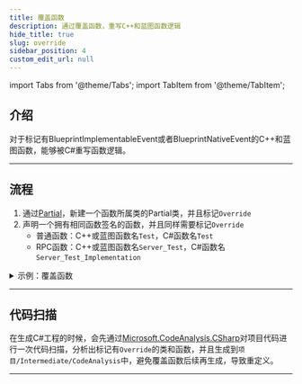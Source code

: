 ```yaml
---
title: 覆盖函数
description: 通过覆盖函数，重写C++和蓝图函数逻辑
hide_title: true
slug: override
sidebar_position: 4
custom_edit_url: null
---
```


import Tabs from '@theme/Tabs';
import TabItem from '@theme/TabItem';

## 介绍

对于标记有BlueprintImplementableEvent或者BlueprintNativeEvent的C++和蓝图函数，能够被C#重写函数逻辑。

---

## 流程

1. 通过[Partial](https://learn.microsoft.com/en-us/dotnet/csharp/programming-guide/classes-and-structs/partial-classes-and-methods)，新建一个函数所属类的Partial类，并且标记`Override`
2. 声明一个拥有相同函数签名的函数，并且同样需要标记`Override`
    - 普通函数：C++或蓝图函数名`Test`，C#函数名`Test`
    - RPC函数：C++或蓝图函数名`Server_Test`，C#函数名`Server_Test_Implementation`

<details>

<summary>示例：覆盖函数</summary>

<Tabs>

<TabItem value="C++" label="C++" default>

```cpp
#pragma once

#include "CoreMinimal.h"
#include "GameFramework/Actor.h"
#include "TestCSharpFunctionActor.generated.h"

UCLASS()
class UNREALCSHARPTEST_API ATestCSharpFunctionActor : public AActor
{
	GENERATED_BODY()

public:
	// Sets default values for this actor's properties
	ATestCSharpFunctionActor();

public:
	UFUNCTION(BlueprintCallable, BlueprintNativeEvent)
	void SetInt32ValueFunction(int32 InInt32Value);

	UFUNCTION(BlueprintCallable, BlueprintNativeEvent)
	int32 GetInt32ValueFunction() const;

	UFUNCTION(BlueprintCallable, BlueprintNativeEvent)
	void OutInt32ValueFunction(int32& OutInt32Value) const;
};
```

</TabItem>

<TabItem value="C#" label="C#">

```csharp
using Script.CoreUObject;

namespace Script.UnrealCSharpTest
{
    [Override]
    public partial class ATestCSharpFunctionActor
    {
        [Override]
        public void SetInt32ValueFunction(int InInt32Value)
        {
            Int32Value = InInt32Value;
        }

        [Override]
        public int GetInt32ValueFunction()
        {
            return Int32Value;
        }

        [Override]
        public void OutInt32ValueFunction(ref int OutInt32Value)
        {
            OutInt32Value = Int32Value;
        }
    }
}
```

</TabItem>

</Tabs>

</details>

---

## 代码扫描
在生成C#工程的时候，会先通过[Microsoft.CodeAnalysis.CSharp](https://www.nuget.org/packages/Microsoft.CodeAnalysis.CSharp/)对项目代码进行一次代码扫描，分析出标记有`Override`的类和函数，并且生成到`项目/Intermediate/CodeAnalysis`中，避免覆盖函数后续再生成，导致重定义。

---
